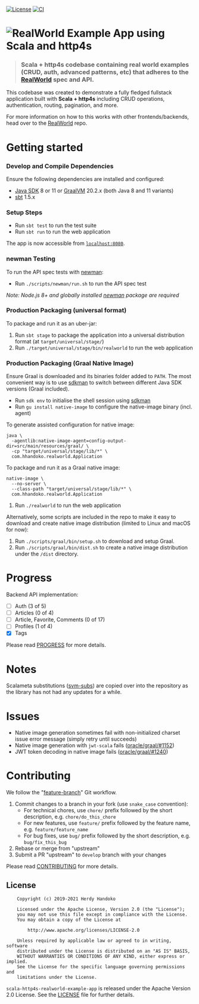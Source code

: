 [![License](https://img.shields.io/badge/license-Apache--2.0-brightgreen.svg)](LICENSE)
[![CI](https://github.com/hhandoko/scala-http4s-realworld-example-app/actions/workflows/ci.yml/badge.svg)](https://github.com/hhandoko/scala-http4s-realworld-example-app/actions/workflows/ci.yml)

# ![RealWorld Example App using Scala and http4s](media/http4s-realworld-logo.png)

> ### Scala + http4s codebase containing real world examples (CRUD, auth, advanced patterns, etc) that adheres to the [RealWorld](https://github.com/gothinkster/realworld) spec and API.

This codebase was created to demonstrate a fully fledged fullstack application built with **Scala + http4s** including CRUD operations, authentication, routing, pagination, and more.

For more information on how to this works with other frontends/backends, head over to the [RealWorld](https://github.com/gothinkster/realworld) repo.

# Getting started

### Develop and Compile Dependencies

Ensure the following dependencies are installed and configured:

  - [Java SDK] 8 or 11 or [GraalVM] 20.2.x (both Java 8 and 11 variants)
  - [sbt] 1.5.x

### Setup Steps

  - Run `sbt test` to run the test suite
  - Run `sbt run` to run the web application

The app is now accessible from [`localhost:8080`](http://localhost:8080).

### newman Testing

To run the API spec tests with [newman]:

  - Run `./scripts/newman/run.sh` to run the API spec test

_Note: Node.js 8+ and globally installed [newman] package are required_

### Production Packaging (universal format)

To package and run it as an uber-jar:

  1. Run `sbt stage` to package the application into a universal distribution format (at `target/universal/stage/`)
  2. Run `./target/universal/stage/bin/realworld` to run the web application

### Production Packaging (Graal Native Image)

Ensure Graal is downloaded and its binaries folder added to `PATH`. The most convenient way is to use [sdkman] to switch between different Java SDK versions (Graal included).

  - Run `sdk env` to initialise the shell session using [sdkman]
  - Run `gu install native-image` to configure the native-image binary (incl. agent)

To generate assisted configuration for native image:

```shell
java \
  -agentlib:native-image-agent=config-output-dir=src/main/resources/graal/ \
  -cp "target/universal/stage/lib/*" \
  com.hhandoko.realworld.Application
```

To package and run it as a Graal native image:

```shell
native-image \
  --no-server \
  --class-path "target/universal/stage/lib/*" \
  com.hhandoko.realworld.Application
```

  1. Run `./realworld` to run the web application

Alternatively, some scripts are included in the repo to make it easy to download and create native image distribution (limited to Linux and macOS for now):

  1. Run `./scripts/graal/bin/setup.sh` to download and setup Graal.
  2. Run `./scripts/graal/bin/dist.sh` to create a native image distribution under the `/dist` directory. 

# Progress

Backend API implementation:

  - [ ] Auth (3 of 5)
  - [ ] Articles (0 of 4)
  - [ ] Article, Favorite, Comments (0 of 17)
  - [ ] Profiles (1 of 4)
  - [x] Tags

Please read [PROGRESS] for more details.

# Notes

Scalameta substitutions ([svm-subs]) are copied over into the repository as the library has not had any updates for a while.

# Issues

  - Native image generation sometimes fail with non-initialized charset issue error message (simply retry until succeeds)
  - Native image generation with `jwt-scala` fails ([oracle/graal/#1152](https://github.com/oracle/graal/issues/1152))
  - JWT token decoding in native image fails ([oracle/graal/#1240](https://github.com/oracle/graal/issues/1240))

# Contributing

We follow the "[feature-branch]" Git workflow.

  1. Commit changes to a branch in your fork (use `snake_case` convention):
     - For technical chores, use `chore/` prefix followed by the short description, e.g. `chore/do_this_chore`
     - For new features, use `feature/` prefix followed by the feature name, e.g. `feature/feature_name`
     - For bug fixes, use `bug/` prefix followed by the short description, e.g. `bug/fix_this_bug`
  2. Rebase or merge from "upstream"
  3. Submit a PR "upstream" to `develop` branch with your changes

Please read [CONTRIBUTING] for more details.


## License

```
    Copyright (c) 2019-2021 Herdy Handoko

    Licensed under the Apache License, Version 2.0 (the "License");
    you may not use this file except in compliance with the License.
    You may obtain a copy of the License at

        http://www.apache.org/licenses/LICENSE-2.0

    Unless required by applicable law or agreed to in writing, software
    distributed under the License is distributed on an "AS IS" BASIS,
    WITHOUT WARRANTIES OR CONDITIONS OF ANY KIND, either express or implied.
    See the License for the specific language governing permissions and
    limitations under the License.
```

`scala-http4s-realworld-example-app` is released under the Apache Version 2.0 License. See the [LICENSE] file for further details.


[CONTRIBUTING]: https://github.com/hhandoko/scala-http4s-realworld-example-app/blob/master/CONTRIBUTING.md
[feature-branch]: http://nvie.com/posts/a-successful-git-branching-model/
[GraalVM]: https://www.graalvm.org/
[Java SDK]: https://adoptopenjdk.net/
[LICENSE]: https://github.com/hhandoko/scala-http4s-realworld-example-app/blob/master/LICENSE
[newman]: https://github.com/postmanlabs/newman
[PROGRESS]: https://github.com/hhandoko/scala-http4s-realworld-example-app/blob/master/PROGRESS.md
[sbt]: https://www.scala-sbt.org/
[svm-subs]: https://github.com/scalameta/svm-subs
[sdkman]: https://sdkman.io/

